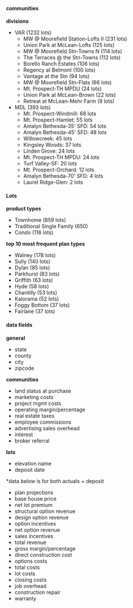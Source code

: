 #### communities
**divisions**

  - VAR (1232 lots)
    - MW @ Moorefield Station-Lofts II (231 lots)
    - Union Park at McLean-Lofts (125 lots)
    - MW @ Moorefield Stn-Towns N (114 lots)
    - The Terraces @ the Stn-Towns (112 lots)
    - Borello Ranch Estates (106 lots)
    - Regency at Belmont (100 lots)
    - Vantage at the Stn (94 lots)
    - MW @ Moorefield Stn-Flats (66 lots)
    - Mt. Prospect-TH MPDU (24 lots)
    - Union Park at McLean-Brown (22 lots)
    - Retreat at McLean-Mehr Farm (9 lots)
  - MDL (393 lots)
    - Mt. Prospect-Windmill: 68 lots
    - Mt. Prospect-Hamlet: 55 lots
    - Amalyn Bethesda-35' SFD: 54 lots
    - Amalyn Bethesda-45' SFD: 48 lots
    - Willowcreek: 45 lots
    - Kingsley Woods: 37 lots
    - Linden Grove: 24 lots
    - Mt. Prospect-TH MPDU: 24 lots
    - Turf Valley-SF: 20 lots
    - Mt. Prospect-Orchard: 12 lots
    - Amalyn Bethesda-70' SFD: 4 lots
    - Laurel Ridge-Glen: 2 lots

#### Lots
  **product types**
 - Townhome (859 lots)
 - Traditional Single Family (650)
 - Condo (116 lots)

  **top 10 most frequent plan types**
 - Walney (178 lots)
 - Sully (140 lots)
 - Dylan (85 lots)
 - Parkhurst (83 lots)
 - Griffith (63 lots)
 - Hyde (58 lots)
 - Chantilly (53 lots)
 - Kalorama (52 lots)
 - Foggy Bottom (37 lots)
 - Fairlane (37 lots)

#### data fields

**general**

- state
- county
- city
- zipcode

**communities**

- land status at purchase
- marketing costs
- project mgmt costs
- operating margin/percentage
- real estate taxes
- employee commissions
- advertising sales overhead
- interest
- broker referral

**lots**

- elevation name
- deposit date

\*data below is for both actuals \+ deposit

- plan projections
- base house price
- net lot premium
- structural option revenue
- design option revenue
- option incentives
- net option revenue
- sales incentives
- total revenue
- gross margin/percentage
- direct construction cost
- options costs
- total costs
- lot costs
- closing costs
- job overhead
- construction repair
- warranty

  
